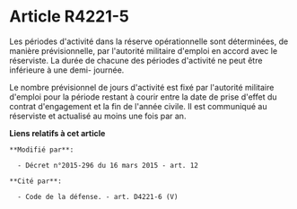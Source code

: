 # Article R4221-5

Les périodes d'activité dans la réserve opérationnelle sont déterminées, de manière prévisionnelle, par l'autorité militaire
d'emploi en accord avec le réserviste. La durée de chacune des périodes d'activité ne peut être inférieure à une demi-
journée. 

Le nombre prévisionnel de jours d'activité est fixé par l'autorité militaire d'emploi pour la période restant à courir entre
la date de prise d'effet du contrat d'engagement et la fin de l'année civile. Il est communiqué au réserviste et actualisé au
moins une fois par an.

**Liens relatifs à cet article**

	**Modifié par**:

	  - Décret n°2015-296 du 16 mars 2015 - art. 12

	**Cité par**:

	  - Code de la défense. - art. D4221-6 (V)
